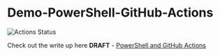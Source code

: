 # Demo-PowerShell-GitHub-Actions

![Actions Status](https://wdp9fww0r9.execute-api.us-west-2.amazonaws.com/production/badge/dfinke/Demo-PowerShell-GitHub-Actions)

Check out the write up here **DRAFT** - [PowerShell and GitHub Actions](https://github.com/dfinke/dfinke.github.io/blob/master/_drafts/2018-12-20-PowerShell-and-GitHub-Actions.md)
